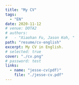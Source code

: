 ```yaml
---
title: "My CV"
tags:
  - "EN"
date: 2020-11-12
# venue: DOTA2
# authors:
#   - "Xiaohan Fu, Jason Koh, "
path: "resume/cv-english"
excerpt: My CV in English.
# selected: true
cover: "./cv.png"
# password: test
links:
  - name: "jesse-cv(pdf)"
    file: "./jesse-cv.pdf"
---
```

